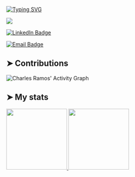 <!-- ### Hey, hey! 👋 -->

<!--
**charles-ramos/charles-ramos** is a ✨ _special_ ✨ repository because its `README.md` (this file) appears on your GitHub profile.

Here are some ideas to get you started:

- 🔭 I’m currently working on ...
- 🌱 I’m currently learning ...
- 👯 I’m looking to collaborate on ...
- 🤔 I’m looking for help with ...
- 💬 Ask me about ...
- 📫 How to reach me: ...
- 😄 Pronouns: ...
- ⚡ Fun fact: ...

all themes here: https://github.com/anuraghazra/github-readme-stats/blob/master/themes/README.md

-->

[![Typing SVG](https://readme-typing-svg.herokuapp.com?color=%233C15F7&size=25&center=true&multiline=true&width=1000&height=100&lines=Hey%2C+hey%2C+stranger!+%F0%9F%91%8B;I'm+Charles+Ramos%2C+a+student+of+Development+and+Systems+Analysis;Welcome+%F0%9F%98%8A)](https://git.io/typing-svg)

![](https://komarev.com/ghpvc/?username=charles-ramos)

<!-- - I’m currently studying Analysis and Systems Development at [Faculdade de Tecnologia de São José dos Campos FATEC](http://fatecsjc-prd.azurewebsites.net/), and learning Javascript. -->
  
<!-- - IT Support Analyst at [Back4App](https://github.com/back4app), check some [templates here](https://github.com/templates-back4app). -->

[![LinkedIn Badge](https://img.shields.io/badge/charles-ramos-blue?style=for-the-badge&logo=Linkedin&logoColor=white&link=https://www.linkedin.com/in/charlesframos/)](https://www.linkedin.com/in/charlesframos/)

[![Email Badge](https://img.shields.io/badge/contact-charles.ferreira.ramos@gmail.com-red?style=for-the-badge&link=mailto:charles.ferreira.ramos@gmail.com)](mailto:charles.ferreira.ramos@gmail.com)

## ➤ Contributions

<a><img alt="Charles Ramos' Activity Graph" src="https://activity-graph.herokuapp.com/graph?username=charles-ramos&bg_color=1F222E&color=F8D866&line=F85D7F&point=FFFFFF&hide_border=true" /></a>

## ➤ My stats

<a href="https://github.com/charles-ramos">
  <img height="160em" src="https://github-readme-stats.vercel.app/api?username=charles-ramos&count_private=true&show_icons=true&theme=default" />
  <img height="160em" src="https://github-readme-stats.vercel.app/api/top-langs/?username=charles-ramos&layout=compact&theme=default" />
</a>
